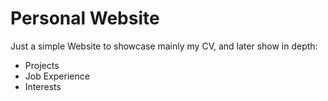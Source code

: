 # Personal Website

Just a simple Website to showcase mainly my CV, and later show in depth:
* Projects
* Job Experience
* Interests
